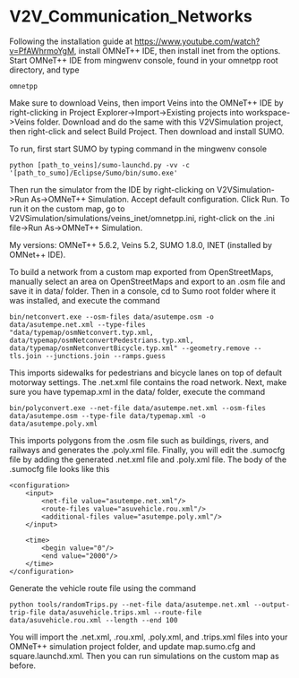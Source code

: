 # V2V_Communication_Networks

Following the installation guide at https://www.youtube.com/watch?v=PfAWhrmoYgM, install OMNeT++ IDE, then install inet from the options. 
Start OMNeT++ IDE from mingwenv console, found in your omnetpp root directory, and type 

	omnetpp
	
Make sure to download Veins, then import Veins into the OMNeT++ IDE by right-clicking in Project Explorer->Import->Existing projects into workspace->Veins folder.
Download and do the same with this V2VSimulation project, then right-click and select Build Project. Then download and install SUMO. 

To run, first start SUMO by typing command in the mingwenv console

	python [path_to_veins]/sumo-launchd.py -vv -c '[path_to_sumo]/Eclipse/Sumo/bin/sumo.exe'
	
Then run the simulator from the IDE by right-clicking on V2VSimulation->Run As->OMNeT++ Simulation. Accept default configuration. Click Run. 
To run it on the custom map, go to V2VSimulation/simulations/veins_inet/omnetpp.ini, right-click on the .ini file->Run As->OMNeT++ Simulation.

My versions:  OMNeT++ 5.6.2, Veins 5.2, SUMO 1.8.0, INET (installed by OMNet++ IDE).

To build a network from a custom map exported from OpenStreetMaps, manually select an area on OpenStreetMaps and export to an .osm file and save it in data/ folder. 
Then in a console, cd to Sumo root folder where it was installed, and execute the command

	bin/netconvert.exe --osm-files data/asutempe.osm -o data/asutempe.net.xml --type-files "data/typemap/osmNetconvert.typ.xml, data/typemap/osmNetconvertPedestrians.typ.xml, data/typemap/osmNetconvertBicycle.typ.xml" --geometry.remove --tls.join --junctions.join --ramps.guess
	
This imports sidewalks for pedestrians and bicycle lanes on top of default motorway settings. The .net.xml file contains the road network. 
Next, make sure you have typemap.xml in the data/ folder, execute the command 

	bin/polyconvert.exe --net-file data/asutempe.net.xml --osm-files data/asutempe.osm --type-file data/typemap.xml -o data/asutempe.poly.xml
	
This imports polygons from the .osm file such as buildings, rivers, and railways and generates the .poly.xml file. 
Finally, you will edit the .sumocfg file by adding the generated .net.xml file and .poly.xml file. The body of the .sumocfg file looks like this

	<configuration>
		<input>
			<net-file value="asutempe.net.xml"/>
			<route-files value="asuvehicle.rou.xml"/>
			<additional-files value="asutempe.poly.xml"/>
		</input>
	
		<time>
			<begin value="0"/>
			<end value="2000"/>
		</time>
	</configuration>
	
<!-- The route file, asupedestrian.rou.xml, generates a list of pedestrian trips. This is generated using the command

	python tools/randomTrips.py --net-file data/asutempe.net.xml --output-trip-file data/asupedestrian.trips.xml --route-file data/asupedestrian.rou.xml --pedestrians --length --end 20
	 -->
Generate the vehicle route file using the command 

	python tools/randomTrips.py --net-file data/asutempe.net.xml --output-trip-file data/asuvehicle.trips.xml --route-file data/asuvehicle.rou.xml --length --end 100 
	
You will import the .net.xml, .rou.xml, .poly.xml, and .trips.xml files into your OMNeT++ simulation project folder, and update map.sumo.cfg and square.launchd.xml. 
Then you can run simulations on the custom map as before.